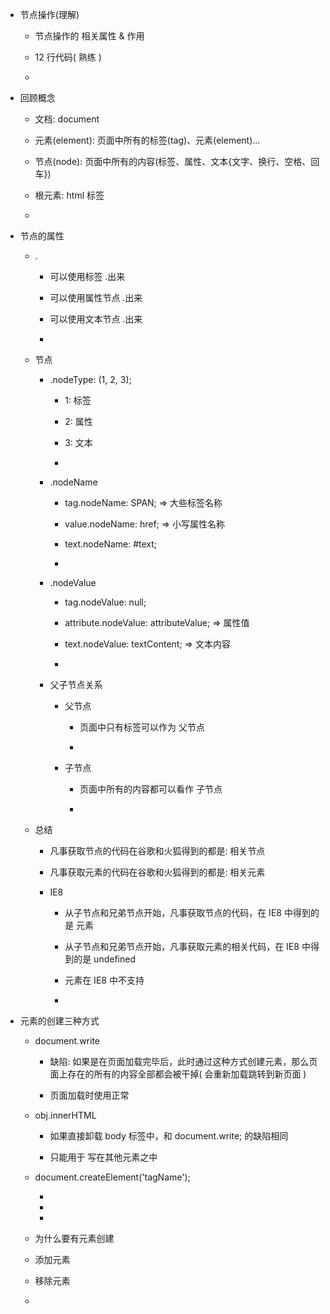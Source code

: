 * 节点操作(理解)

    * 节点操作的 相关属性 & 作用
    
    * 12 行代码( 熟练 )
    
    * 

* 回顾概念

    * 文档: document
    
    * 元素(element): 页面中所有的标签(tag)、元素(element)...
    
    * 节点(node): 页面中所有的内容(标签、属性、文本{文字、换行、空格、回车})
    
    * 根元素: html 标签
    
    * 
    
* 节点的属性

    * .

        * 可以使用标签 .出来
        
        * 可以使用属性节点 .出来
        
        * 可以使用文本节点 .出来
        
        * 

    * 节点
    
        * .nodeType: (1, 2, 3);
        
            * 1: 标签
            
            * 2: 属性
            
            * 3: 文本
            
            * 
        
        * .nodeName
        
            * tag.nodeName: SPAN; => 大些标签名称
            
            * value.nodeName: href; => 小写属性名称
            
            * text.nodeName: #text;
            
            * 
            
        * .nodeValue
        
            * tag.nodeValue: null;
            
            * attribute.nodeValue: attributeValue; => 属性值
            
            * text.nodeValue: textContent; => 文本内容
            
            * 
            
        * 父子节点关系
        
            * 父节点
                
                * 页面中只有标签可以作为 父节点
                
                * 
            
            * 子节点
            
                * 页面中所有的内容都可以看作 子节点
                
                * 
    * 总结
    
        * 凡事获取节点的代码在谷歌和火狐得到的都是: 相关节点
        
        * 凡事获取元素的代码在谷歌和火狐得到的都是: 相关元素
       
        * IE8
        
            * 从子节点和兄弟节点开始，凡事获取节点的代码，在 IE8 中得到的是 元素
            
            * 从子节点和兄弟节点开始，凡事获取元素的相关代码，在 IE8 中得到的是 undefined
            
            * 元素在 IE8 中不支持
            
            * 
    
* 元素的创建三种方式

    * document.write
    
        * 缺陷: 如果是在页面加载完毕后，此时通过这种方式创建元素，那么页面上存在的所有的内容全部都会被干掉( 会重新加载跳转到新页面 )
        
        * 页面加载时使用正常
    
    * obj.innerHTML
    
        * 如果直接卸载 body 标签中，和 document.write; 的缺陷相同
        
        * 只能用于 写在其他元素之中
    
    * document.createElement('tagName');
    
        * 
        
        * 
        
        * 

    * 为什么要有元素创建
    
    * 添加元素
    
    * 移除元素

    * 
    
    
    
    
    
    
    
    
    
